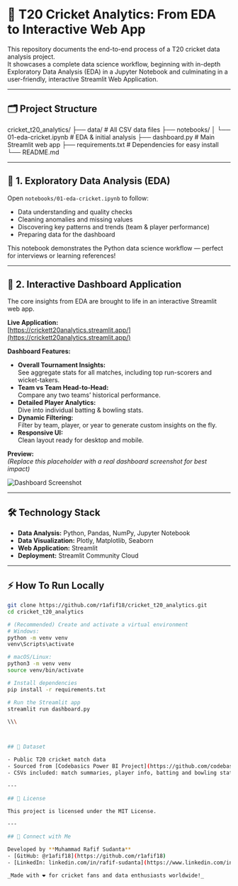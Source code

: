# 🏏 T20 Cricket Analytics: From EDA to Interactive Web App

This repository documents the end-to-end process of a T20 cricket data analysis project.  
It showcases a complete data science workflow, beginning with in-depth Exploratory Data Analysis (EDA) in a Jupyter Notebook and culminating in a user-friendly, interactive Streamlit Web Application.

---

## 🗂️ Project Structure

cricket_t20_analytics/
├── data/ # All CSV data files
├── notebooks/
│ └── 01-eda-cricket.ipynb # EDA & initial analysis
├── dashboard.py # Main Streamlit web app
├── requirements.txt # Dependencies for easy install
└── README.md


---

## 📓 1. Exploratory Data Analysis (EDA)

Open `notebooks/01-eda-cricket.ipynb` to follow:
- Data understanding and quality checks
- Cleaning anomalies and missing values
- Discovering key patterns and trends (team & player performance)
- Preparing data for the dashboard

This notebook demonstrates the Python data science workflow — perfect for interviews or learning references!

---

## 🚀 2. Interactive Dashboard Application

The core insights from EDA are brought to life in an interactive Streamlit web app.

**Live Application:**  
[https://crickett20analytics.streamlit.app/](https://crickett20analytics.streamlit.app/)

**Dashboard Features:**
- **Overall Tournament Insights:**  
  See aggregate stats for all matches, including top run-scorers and wicket-takers.
- **Team vs Team Head-to-Head:**  
  Compare any two teams’ historical performance.
- **Detailed Player Analytics:**  
  Dive into individual batting & bowling stats.
- **Dynamic Filtering:**  
  Filter by team, player, or year to generate custom insights on the fly.
- **Responsive UI:**  
  Clean layout ready for desktop and mobile.

**Preview:**  
*(Replace this placeholder with a real dashboard screenshot for best impact)*

![Dashboard Screenshot](https://placehold.co/800x450/2d3748/ffffff?text=Your+Application+Screenshot)

---

## 🛠️ Technology Stack

- **Data Analysis:** Python, Pandas, NumPy, Jupyter Notebook
- **Data Visualization:** Plotly, Matplotlib, Seaborn
- **Web Application:** Streamlit
- **Deployment:** Streamlit Community Cloud

---

## ⚡ How To Run Locally

```sh
git clone https://github.com/r1afif18/cricket_t20_analytics.git
cd cricket_t20_analytics

# (Recommended) Create and activate a virtual environment
# Windows:
python -m venv venv
venv\Scripts\activate

# macOS/Linux:
python3 -m venv venv
source venv/bin/activate

# Install dependencies
pip install -r requirements.txt

# Run the Streamlit app
streamlit run dashboard.py

\\\



## 📑 Dataset

- Public T20 cricket match data  
- Sourced from [Codebasics Power BI Project](https://github.com/codebasics/py/tree/master/pandas/11_power_bi_projects)  
- CSVs included: match summaries, player info, batting and bowling stats

---

## 📄 License

This project is licensed under the MIT License.

---

## 👤 Connect with Me

Developed by **Muhammad Rafif Sudanta**  
- [GitHub: @r1afif18](https://github.com/r1afif18)
- [LinkedIn: linkedin.com/in/rafif-sudanta](https://www.linkedin.com/in/rafif-sudanta/)

_Made with ❤️ for cricket fans and data enthusiasts worldwide!_


